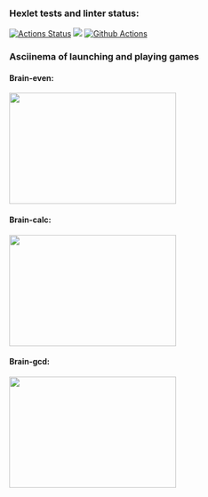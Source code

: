 ### Hexlet tests and linter status:
[![Actions Status](https://github.com/ShadeeeeeK/frontend-project-lvl1/workflows/hexlet-check/badge.svg)](https://github.com/ShadeeeeeK/frontend-project-lvl1/actions)
<a href="https://codeclimate.com/github/ShadeeeeeK/frontend-project-lvl1"><img src="https://api.codeclimate.com/v1/badges/a99a88d28ad37a79dbf6/maintainability" /></a>
[![Github Actions](https://github.com/ShadeeeeeK/frontend-project-lvl1/actions/workflows/linter.yml/badge.svg)](https://github.com/ShadeeeeeK/frontend-project-lvl1/actions)
### Asciinema of launching and playing games
<h4>Brain-even:</h4>
<a href="https://asciinema.org/a/hw5njgKslvMWfYbxz2UzWcK3u" target="_blank"><img src="https://asciinema.org/a/hw5njgKslvMWfYbxz2UzWcK3u.svg" width="300" height="200"/></a>
<h4>Brain-calc:</h4>
<a href="https://asciinema.org/a/JXC8ITwDaYwlo3fKNLVV6jsWu" target="_blank"><img src="https://asciinema.org/a/JXC8ITwDaYwlo3fKNLVV6jsWu.svg" width="300" height="200"/></a>
<h4>Brain-gcd:</h4>
<a href="https://asciinema.org/a/TMW7GEOm2xDkqvrGQ7WdbdjBH" target="_blank"><img src="https://asciinema.org/a/TMW7GEOm2xDkqvrGQ7WdbdjBH.svg" width="300" height="200"/></a>
